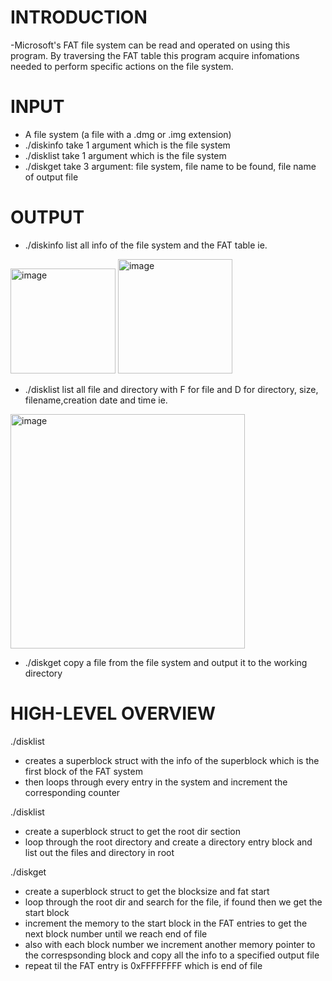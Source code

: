 # INTRODUCTION

-Microsoft's FAT file system can be read and operated on using this program. By traversing the FAT table this program acquire infomations needed to perform specific actions on the file system.

# INPUT

- A file system (a file with a .dmg or .img extension)
- ./diskinfo take 1 argument which is the file system
- ./disklist take 1 argument which is the file system
- ./diskget take 3 argument: file system, file name to be found, file name of output file

# OUTPUT

- ./diskinfo list all info of the file system and the FAT table
ie.
<img width="168" alt="image" src="https://user-images.githubusercontent.com/63203684/176587361-8fb7dcf8-afae-4ab1-9f49-8038ed59fac1.png">
<img width="183" alt="image" src="https://user-images.githubusercontent.com/63203684/176587397-f51c1adc-a1fe-49a2-8352-f9d609a0a81b.png">


- ./disklist list all file and directory with F for file and D for directory, size, filename,creation date and time
ie.
<img width="375" alt="image" src="https://user-images.githubusercontent.com/63203684/176587440-42f587a0-2ed6-485d-bb4d-abba9cefb54e.png">


- ./diskget copy a file from the file system and output it to the working directory

# HIGH-LEVEL OVERVIEW

./disklist
- creates a superblock struct with the info of the superblock which is the first block of the FAT system
- then loops through every entry in the system and increment the corresponding counter

./disklist
- create a superblock struct to get the root dir section
- loop through the root directory and create a directory entry block and list out the files and directory in root

./diskget
- create a superblock struct to get the blocksize and fat start
- loop through the root dir and search for the file, if found then we get the start block
- increment the memory to the start block in the FAT entries to get the next block number until we reach end of file
- also with each block number we increment another memory pointer to the correspsonding block and copy all the info to a specified output file
- repeat til the FAT entry is 0xFFFFFFFF which is end of file
